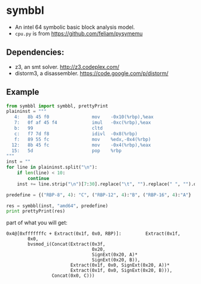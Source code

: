 symbbl
========
* An intel 64 symbolic basic block analysis model. 
* ``cpu.py`` is from https://github.com/feliam/pysymemu

Dependencies:
-------------
* z3, an smt solver. http://z3.codeplex.com/ 
* distorm3, a disassembler. https://code.google.com/p/distorm/

Example
------------
```python
from symbbl import symbbl, prettyPrint
plaininst = """
   4:	8b 45 f0             	mov    -0x10(%rbp),%eax
   7:	0f af 45 f4          	imul   -0xc(%rbp),%eax
   b:	99                   	cltd   
   c:	f7 7d f8             	idivl  -0x8(%rbp)
   f:	89 55 fc             	mov    %edx,-0x4(%rbp)
  12:	8b 45 fc             	mov    -0x4(%rbp),%eax
  15:	5d                   	pop    %rbp
"""
inst = ""
for line in plaininst.split("\n"):
    if len(line) < 10:
        continue
    inst += line.strip("\n")[7:30].replace("\t", "").replace(" ", "").decode("hex")

predefine = {("RBP-8", 4): "C", ("RBP-12", 4):"B", ("RBP-16", 4):"A"}

res = symbbl(inst, "amd64", predefine)
print prettyPrint(res)
```

part of what you will get:
```
0x4@[0xfffffffc + Extract(0x1f, 0x0, RBP)]:			Extract(0x1f,
        0x0,
        bvsmod_i(Concat(Extract(0x3f,
                                0x20,
                                SignExt(0x20, A)*
                                SignExt(0x20, B)),
                        Extract(0x1f, 0x0, SignExt(0x20, A))*
                        Extract(0x1f, 0x0, SignExt(0x20, B))),
                 Concat(0x0, C)))
```
	

